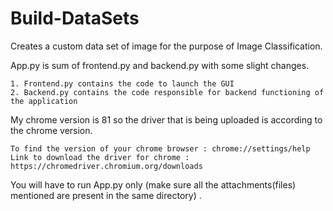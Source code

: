 # Build-DataSets
Creates a custom data set of image for the purpose of Image Classification.


App.py is sum of frontend.py and backend.py with some slight changes.

    1. Frontend.py contains the code to launch the GUI
    2. Backend.py contains the code responsible for backend functioning of the application
    
 
My chrome version is 81 so the driver that is being uploaded is according to the chrome version.

    To find the version of your chrome browser : chrome://settings/help
    Link to download the driver for chrome : https://chromedriver.chromium.org/downloads

You will have to run App.py only (make sure all the attachments(files) mentioned are present in the same directory) .
